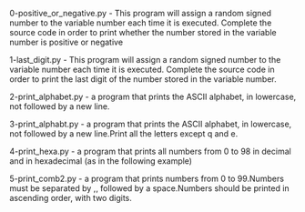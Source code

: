 0-positive_or_negative.py - This program will assign a random signed number to the variable number each time it is executed. Complete the source code in order to print whether the number stored in the variable number is positive or negative

1-last_digit.py - This program will assign a random signed number to the variable number each time it is executed. Complete the source code in order to print the last digit of the number stored in the variable number.

2-print_alphabet.py -  a program that prints the ASCII alphabet, in lowercase, not followed by a new line.

3-print_alphabt.py - a program that prints the ASCII alphabet, in lowercase, not followed by a new line.Print all the letters except q and e.

4-print_hexa.py -  a program that prints all numbers from 0 to 98 in decimal and in hexadecimal (as in the following example)

5-print_comb2.py - a program that prints numbers from 0 to 99.Numbers must be separated by ,, followed by a space.Numbers should be printed in ascending order, with two digits.
